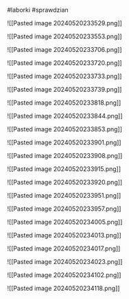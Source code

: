 #laborki #sprawdzian

![[Pasted image 20240520233529.png]]

![[Pasted image 20240520233553.png]]

![[Pasted image 20240520233706.png]]

![[Pasted image 20240520233720.png]]

![[Pasted image 20240520233733.png]]

![[Pasted image 20240520233739.png]]

![[Pasted image 20240520233818.png]]

![[Pasted image 20240520233844.png]]

![[Pasted image 20240520233853.png]]

![[Pasted image 20240520233901.png]]

![[Pasted image 20240520233908.png]]

![[Pasted image 20240520233915.png]]

![[Pasted image 20240520233920.png]]

![[Pasted image 20240520233951.png]]

![[Pasted image 20240520233957.png]]

![[Pasted image 20240520234005.png]]

![[Pasted image 20240520234013.png]]

![[Pasted image 20240520234017.png]]

![[Pasted image 20240520234023.png]]

![[Pasted image 20240520234102.png]]

![[Pasted image 20240520234118.png]]